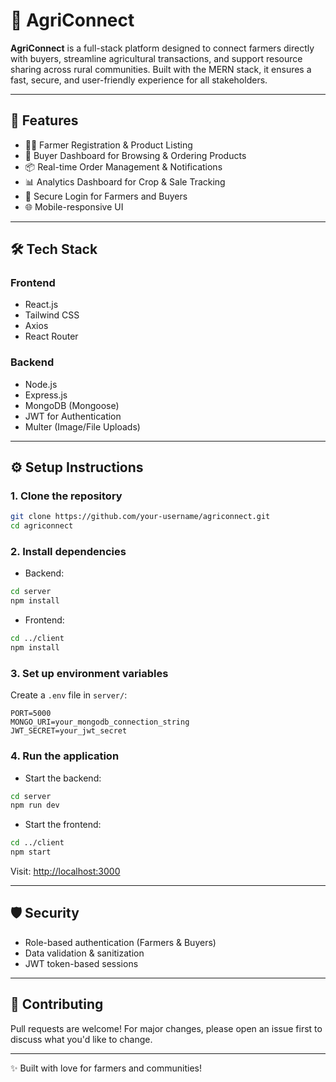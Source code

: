# 🌾 AgriConnect

**AgriConnect** is a full-stack platform designed to connect farmers directly with buyers, streamline agricultural transactions, and support resource sharing across rural communities. Built with the MERN stack, it ensures a fast, secure, and user-friendly experience for all stakeholders.

---

## 🚀 Features

- 👨‍🌾 Farmer Registration & Product Listing  
- 🛒 Buyer Dashboard for Browsing & Ordering Products  
- 📦 Real-time Order Management & Notifications  
- 📊 Analytics Dashboard for Crop & Sale Tracking  
- 🔐 Secure Login for Farmers and Buyers  
- 🌐 Mobile-responsive UI

---

## 🛠️ Tech Stack

### Frontend
- React.js  
- Tailwind CSS  
- Axios  
- React Router

### Backend
- Node.js  
- Express.js  
- MongoDB (Mongoose)  
- JWT for Authentication  
- Multer (Image/File Uploads)

---



## ⚙️ Setup Instructions

### 1. Clone the repository
```bash
git clone https://github.com/your-username/agriconnect.git
cd agriconnect
```

### 2. Install dependencies

- Backend:
```bash
cd server
npm install
```

- Frontend:
```bash
cd ../client
npm install
```

### 3. Set up environment variables

Create a `.env` file in `server/`:
```env
PORT=5000
MONGO_URI=your_mongodb_connection_string
JWT_SECRET=your_jwt_secret
```

### 4. Run the application

- Start the backend:
```bash
cd server
npm run dev
```

- Start the frontend:
```bash
cd ../client
npm start
```

Visit: [http://localhost:3000](http://localhost:3000)

---

## 🛡️ Security

- Role-based authentication (Farmers & Buyers)  
- Data validation & sanitization  
- JWT token-based sessions

---



## 🤝 Contributing

Pull requests are welcome! For major changes, please open an issue first to discuss what you'd like to change.

---


✨ Built with love for farmers and communities!
